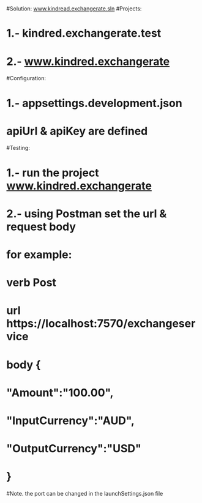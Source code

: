 #
#Solution: www.kindread.exchangerate.sln
#Projects: 
#	  1.- kindred.exchangerate.test
#	  2.- www.kindred.exchangerate
#Configuration:
#	  1.- appsettings.development.json
#	      apiUrl & apiKey are defined
#Testing:
#	  1.- run the project www.kindred.exchangerate
#	  2.- using Postman set the url & request body
#              for example:
#		   verb  Post
#                   url   https://localhost:7570/exchangeservice
#		   body  {
# 			   "Amount":"100.00",
#    			   "InputCurrency":"AUD",
#    			   "OutputCurrency":"USD"
#			 }
#Note. the port can be changed in the launchSettings.json file
